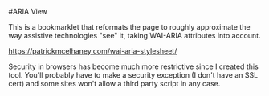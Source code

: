 #ARIA View

This is a bookmarklet that reformats the page to roughly approximate the way assistive technologies "see" it, taking
WAI-ARIA attributes into account.

https://patrickmcelhaney.com/wai-aria-stylesheet/

Security in browsers has become much more restrictive since I created this tool. You'll probably have to make a security exception (I don't have an SSL cert) and some sites won't allow a third party script in any case.  
